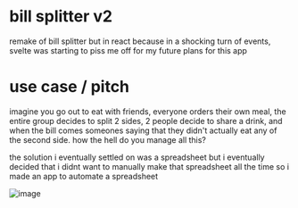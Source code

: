 # bill splitter v2

remake of bill splitter but in react because in a shocking turn of events, svelte was starting to piss me off for my future plans for this app

# use case / pitch

imagine you go out to eat with friends, everyone orders their own meal, the entire group decides to split 2 sides, 2 people decide to share a drink,
and when the bill comes someones saying that they didn't actually eat any of the second side.
how the hell do you manage all this?

the solution i eventually settled on was a spreadsheet but i eventually decided that i didnt want to manually make that spreadsheet all the time so i made an app to automate a spreadsheet

![image](https://github.com/user-attachments/assets/3f24bafe-c4e1-4603-ac21-3f73413cb187)
